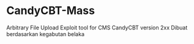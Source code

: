 # CandyCBT-Mass
Arbitrary File Upload Exploit tool for CMS CandyCBT version 2xx
Dibuat berdasarkan kegabutan belaka

